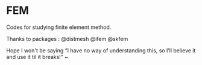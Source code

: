 # FEM
Codes for studying finite element method.

Thanks to packages : @distmesh @ifem @skfem

Hope I won't be saying “I have no way of understanding this, so I’ll believe it and use it til it breaks!” ~

